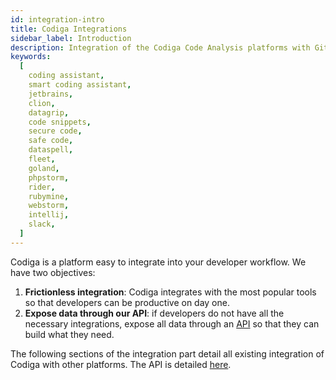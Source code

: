 ```yaml
---
id: integration-intro
title: Codiga Integrations
sidebar_label: Introduction
description: Integration of the Codiga Code Analysis platforms with GitHub, GitLab, Bitbucket, Slack and more developer tools.
keywords:
  [
    coding assistant,
    smart coding assistant,
    jetbrains,
    clion,
    datagrip,
    code snippets,
    secure code,
    safe code,
    dataspell,
    fleet,
    goland,
    phpstorm,
    rider,
    rubymine,
    webstorm,
    intellij,
    slack,
  ]
---
```


Codiga is a platform easy to integrate into your developer workflow. We have two objectives:

1.  **Frictionless integration**: Codiga integrates with the most popular tools so that developers can be productive on day one.
2.  **Expose data through our API**: if developers do not have all the necessary integrations, expose all data through an [API](api.md) so that they can build what they need.

The following sections of the integration part detail all existing integration of Codiga
with other platforms. The API is detailed [here](api.md).
